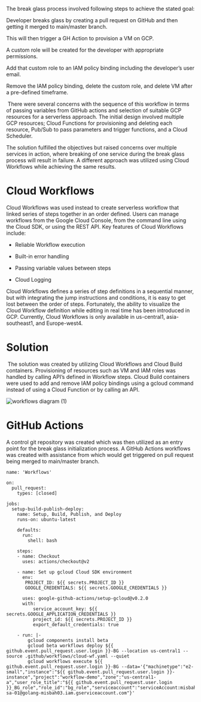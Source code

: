 The break glass process involved following steps to achieve the stated goal:

Developer breaks glass by creating a pull request on GitHub and then getting it merged to main/master branch.

This will then trigger a GH Action to provision a VM on GCP.

A custom role will be created for the developer with appropriate permissions.

Add that custom role to an IAM policy binding including the developer’s user email.

Remove the IAM policy binding, delete the custom role, and delete VM after a pre-defined timeframe.

 There were several concerns with the sequence of this workflow in terms of passing variables from GitHub actions and selection of suitable GCP resources for a serverless approach. The initial design involved multiple GCP resources; Cloud Functions for provisioning and deleting each resource, Pub/Sub to pass parameters and trigger functions, and a Cloud Scheduler.

The solution fulfilled the objectives but raised concerns over multiple services in action, where breaking of one service during the break glass process will result in failure. A different approach was utilized using Cloud Workflows while achieving the same results.         

# Cloud Workflows

Cloud Workflows was used instead to create serverless workflow that linked series of steps together in an order defined. Users can manage workflows from the Google Cloud Console, from the command line using the Cloud SDK, or using the REST API. Key features of Cloud Workflows include:

- Reliable Workflow execution

- Built-in error handling

- Passing variable values between steps

- Cloud Logging

Cloud Workflows defines a series of step definitions in a sequential manner, but with integrating the jump instructions and conditions, it is easy to get lost between the order of steps. Fortunately, the ability to visualize the Cloud Workflow definition while editing in real time has been introduced in GCP. Currently, Cloud Workflows is only available in us-central1, asia-southeast1, and Europe-west4.

# Solution

 The solution was created by utilizing Cloud Workflows and Cloud Build containers. Provisioning of resources such as VM and IAM roles was handled by calling API’s defined in Workflow steps. Cloud Build containers were used to add and remove IAM policy bindings using a gcloud command instead of using a Cloud Function or by calling an API. 
 
![workflows diagram (1)](https://user-images.githubusercontent.com/53059374/133540672-6f94117f-8239-4b9b-ad5c-c71ee525fd7e.jpg)

# GitHub Actions

A control git repository was created which was then utilized as an entry point for the break glass initialization process. A GitHub Actions workflows was created with assistance from  which would get triggered on pull request being merged to main/master branch.  

```
name: 'Workflows'

on:
  pull_request:
    types: [closed]

jobs:  
  setup-build-publish-deploy:
    name: Setup, Build, Publish, and Deploy
    runs-on: ubuntu-latest
    
    defaults:
      run:
        shell: bash

    steps:
    - name: Checkout
      uses: actions/checkout@v2

    - name: Set up gcloud Cloud SDK environment
      env:
       PROJECT_ID: ${{ secrets.PROJECT_ID }}
       GOOGLE_CREDENTIALS: ${{ secrets.GOOGLE_CREDENTIALS }}
  
      uses: google-github-actions/setup-gcloud@v0.2.0
      with:
          service_account_key: ${{ secrets.GOOGLE_APPLICATION_CREDENTIALS }}
          project_id: ${{ secrets.PROJECT_ID }}
          export_default_credentials: true

    - run: |-
        gcloud components install beta 
        gcloud beta workflows deploy ${{ github.event.pull_request.user.login }}-BG --location us-central1 --source .github/workflows/cloud-wf.yaml --quiet
        gcloud workflows execute ${{ github.event.pull_request.user.login }}-BG --data='{"machinetype":"e2-small","instance":"${{ github.event.pull_request.user.login }}-instance","project":"workflow-demo","zone":"us-central1-a","user_role_title":"${{ github.event.pull_request.user.login }}_BG_role","role_id":"bg_role","serviceaccount":"serviceAccount:misbah-sa-01@golang-misbah03.iam.gserviceaccount.com"}'

```
